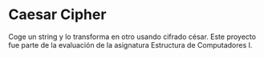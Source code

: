 # Caesar Cipher

Coge un string y lo transforma en otro usando cifrado césar. Este proyecto fue parte de la evaluación de la asignatura Estructura de Computadores I.
